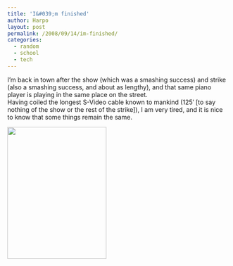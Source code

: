 ```yaml
---
title: 'I&#039;m finished'
author: Harpo
layout: post
permalink: /2008/09/14/im-finished/
categories:
  - random
  - school
  - tech
---
```

I&#8217;m back in town after the show (which was a smashing success) and strike (also a smashing success, and about as lengthy), and that same piano player is playing in the same place on the street.  
Having coiled the longest S-Video cable known to mankind (125&#8242; [to say nothing of the show or the rest of the strike]), I am very tired, and it is nice to know that some things remain the same.

[<img src="http://harpojaeger.github.io/wp-content/uploads/2008/09/p-640-480-579533f0-5453-4284-b2fc-b85e182cbd1d.jpeg" alt="" width="225" height="300" class="alignnone size-full wp-image-364" />][1]

 [1]: http://harpojaeger.github.io/wp-content/uploads/2008/09/p-640-480-579533f0-5453-4284-b2fc-b85e182cbd1d.jpeg
